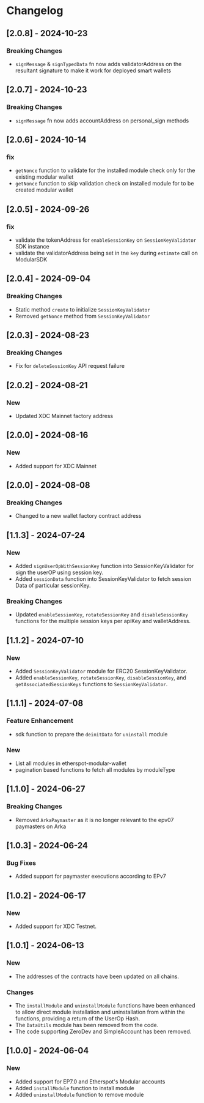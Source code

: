 # Changelog

## [2.0.8] - 2024-10-23
### Breaking Changes
- `signMessage` & `signTypedData` fn now adds validatorAddress on the resultant signature to make it work for deployed smart wallets

## [2.0.7] - 2024-10-23
### Breaking Changes
- `signMessage` fn now adds accountAddress on personal_sign methods

## [2.0.6] - 2024-10-14
### fix
- `getNonce` function to validate for the installed module check only for the existing modular wallet
- `getNonce` function to skip validation check on installed module for to be created modular wallet

## [2.0.5] - 2024-09-26
### fix
- validate the tokenAddress for `enableSessionKey` on `SessionKeyValidator` SDK instance
- validate the validatorAddress being set in tne `key` during `estimate` call on ModularSDK

## [2.0.4] - 2024-09-04
### Breaking Changes
- Static method `create` to initialize `SessionKeyValidator`
- Removed `getNonce` method from `SessionKeyValidator`

## [2.0.3] - 2024-08-23
### Breaking Changes
- Fix for `deleteSessionKey` API request failure

## [2.0.2] - 2024-08-21
### New
- Updated XDC Mainnet factory address

## [2.0.0] - 2024-08-16
### New
- Added support for XDC Mainnet

## [2.0.0] - 2024-08-08
### Breaking Changes
- Changed to a new wallet factory contract address

## [1.1.3] - 2024-07-24
### New
- Added `signUserOpWithSessionKey` function into SessionKeyValidator for sign the userOP using session key.
- Added `sessionData` function into SessionKeyValidator to fetch session Data of particular sessionKey.
### Breaking Changes
- Updated `enableSessionKey`, `rotateSessionKey` and `disableSessionKey` functions for the multiple session keys per apiKey and walletAddress.

## [1.1.2] - 2024-07-10
### New
- Added `SessionKeyValidator` module for ERC20 SessionKeyValidator.
- Added `enableSessionKey`, `rotateSessionKey`, `disableSessionKey`, and `getAssociatedSessionKeys` functions to `SessionKeyValidator`.

## [1.1.1] - 2024-07-08
### Feature Enhancement
- sdk function to prepare the `deinitData` for `uninstall` module
### New
- List all modules in etherspot-modular-wallet
- pagination based functions to fetch all modules by moduleType

## [1.1.0] - 2024-06-27
### Breaking Changes
- Removed `ArkaPaymaster` as it is no longer relevant to the epv07 paymasters on Arka

## [1.0.3] - 2024-06-24
### Bug Fixes
- Added support for paymaster executions according to EPv7

## [1.0.2] - 2024-06-17
### New
- Added support for XDC Testnet.

## [1.0.1] - 2024-06-13
### New
- The addresses of the contracts have been updated on all chains.
### Changes
- The `installModule` and `uninstallModule` functions have been enhanced to allow direct module installation and uninstallation from within the functions, providing a return of the UserOp Hash.
- The `DataUtils` module has been removed from the code.
- The code supporting ZeroDev and SimpleAccount has been removed.

## [1.0.0] - 2024-06-04
### New
- Added support for EP7.0 and Etherspot's Modular accounts
- Added `installModule` function to install module
- Added `uninstallModule` function to remove module
